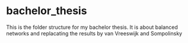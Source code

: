 # bachelor_thesis
This is the folder structure for my bachelor thesis. It is about balanced networks and replacating the results by van Vreeswijk and Sompolinsky
